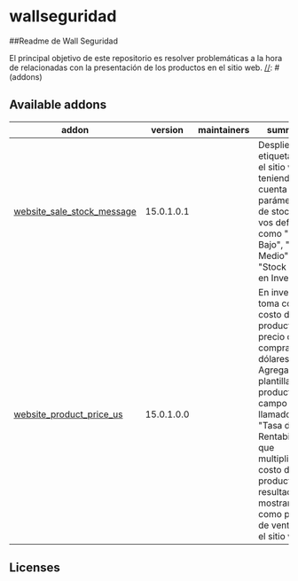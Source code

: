 # wallseguridad
##Readme de Wall Seguridad

El principal objetivo de este repositorio es resolver problemáticas a la hora de relacionadas con la presentación de los productos en el sitio web.
[//]: # (addons)

Available addons
----------------
addon | version | maintainers | summary
--- | --- | --- | ---
[website_sale_stock_message](website_sale_stock_message/) | 15.0.1.0.1 |  | Despliega etiquetas en el sitio web teniendo en cuenta parámetros de stock que vos definas como "Stock Bajo", "Stock Medio" y "Stock Alto" en Inventario.
[website_product_price_us](website_product_price_us/) | 15.0.1.0.0 |  | En inventario, toma como costo del producto el precio de compra en dólares. Agrega en la plantilla del producto un campo llamado "Tasa de Rentabilidad", que multiplicará al costo del producto y el resultado lo mostrará como precio de venta en el sitio web.

[//]: # (end addons)

<!-- prettier-ignore-end -->

## Licenses

